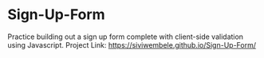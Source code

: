 # Sign-Up-Form
Practice building out a sign up form complete with client-side validation using Javascript. Project Link: https://siviwembele.github.io/Sign-Up-Form/
